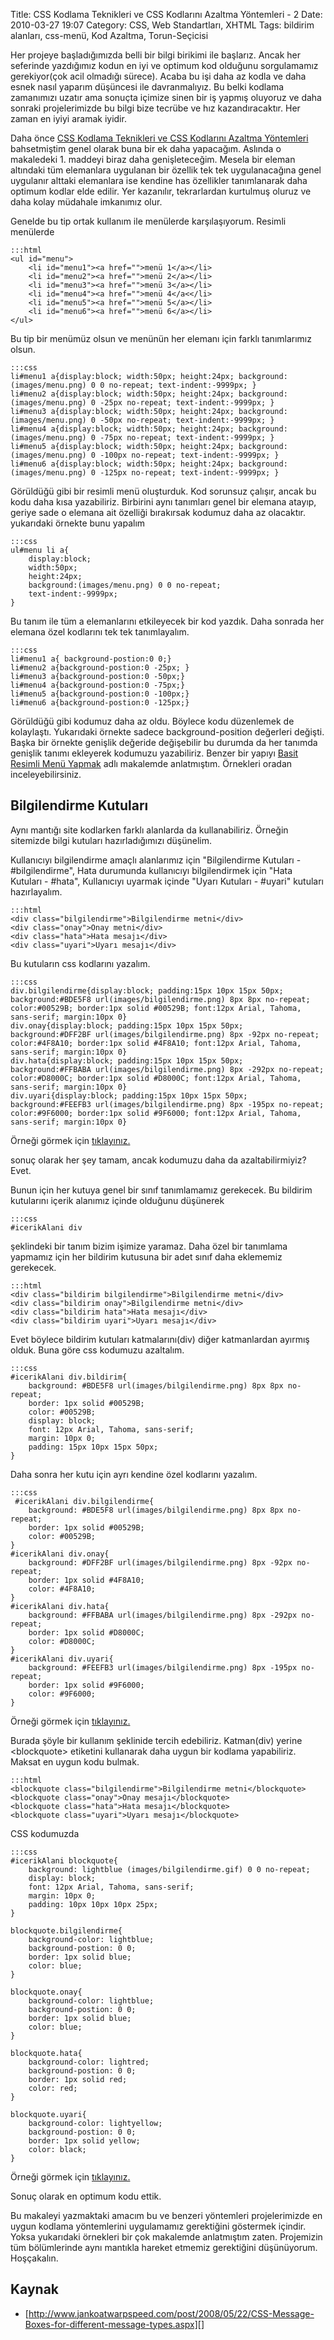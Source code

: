 Title: CSS Kodlama Teknikleri ve CSS Kodlarını Azaltma Yöntemleri - 2
Date: 2010-03-27 19:07
Category: CSS, Web Standartları, XHTML
Tags: bildirim alanları, css-menü, Kod Azaltma, Torun-Seçicisi

Her projeye başladığımızda belli bir bilgi birikimi ile başlarız. Ancak
her seferinde yazdığımız kodun en iyi ve optimum kod olduğunu
sorgulamamız gerekiyor(çok acil olmadığı sürece). Acaba bu işi daha az
kodla ve daha esnek nasıl yaparım düşüncesi ile davranmalıyız. Bu belki
kodlama zamanımızı uzatır ama sonuçta içimize sinen bir iş yapmış
oluyoruz ve daha sonraki projelerimizde bu bilgi bize tecrübe ve hız
kazandıracaktır. Her zaman en iyiyi aramak iyidir.

Daha önce [CSS Kodlama Teknikleri ve CSS Kodlarını Azaltma Yöntemleri][]
bahsetmiştim genel olarak buna bir ek daha yapacağım. Aslında o
makaledeki 1. maddeyi biraz daha genişleteceğim. Mesela bir eleman
altındaki tüm elemanlara uygulanan bir özellik tek tek uygulanacağına
genel uygulanır alttaki elemanlara ise kendine has özellikler
tanımlanarak daha optimum kodlar elde edilir. Yer kazanılır,
tekrarlardan kurtulmuş oluruz ve daha kolay müdahale imkanımız
olur.<!--more-->

Genelde bu tip ortak kullanım ile menülerde karşılaşıyorum. Resimli
menülerde

	:::html
	<ul id="menu">
	    <li id="menu1"><a href="">menü 1</a></li>
	    <li id="menu2"><a href="">menü 2</a></li>
	    <li id="menu3"><a href="">menü 3</a></li>
	    <li id="menu4"><a href="">menü 4</a<</li>
	    <li id="menu5"><a href="">menü 5</a></li>
	    <li id="menu6"><a href="">menü 6</a></li>
	</ul>

Bu tip bir menümüz olsun ve menünün her elemanı için farklı tanımlarımız
olsun.

	:::css
	li#menu1 a{display:block; width:50px; height:24px; background:(images/menu.png) 0 0 no-repeat; text-indent:-9999px; }
	li#menu2 a{display:block; width:50px; height:24px; background:(images/menu.png) 0 -25px no-repeat; text-indent:-9999px; }
	li#menu3 a{display:block; width:50px; height:24px; background:(images/menu.png) 0 -50px no-repeat; text-indent:-9999px; }
	li#menu4 a{display:block; width:50px; height:24px; background:(images/menu.png) 0 -75px no-repeat; text-indent:-9999px; }
	li#menu5 a{display:block; width:50px; height:24px; background:(images/menu.png) 0 -100px no-repeat; text-indent:-9999px; }
	li#menu6 a{display:block; width:50px; height:24px; background:(images/menu.png) 0 -125px no-repeat; text-indent:-9999px; }

Görüldüğü gibi bir resimli menü oluşturduk. Kod sorunsuz çalışır, ancak
bu kodu daha kısa yazabiliriz. Birbirini aynı tanımları genel bir
elemana atayıp, geriye sade o elemana ait özelliği bırakırsak kodumuz
daha az olacaktır. yukarıdaki örnekte bunu yapalım

	:::css
	ul#menu li a{
		display:block; 
		width:50px; 
		height:24px; 
		background:(images/menu.png) 0 0 no-repeat; 
		text-indent:-9999px;
	}

Bu tanım ile tüm a elemanlarını etkileyecek bir kod yazdık. Daha sonrada
her elemana özel kodlarını tek tek tanımlayalım.

	:::css
	li#menu1 a{ background-postion:0 0;}
    li#menu2 a{background-postion:0 -25px; }
    li#menu3 a{background-postion:0 -50px;}
    li#menu4 a{background-postion:0 -75px;}
    li#menu5 a{background-postion:0 -100px;}
    li#menu6 a{background-postion:0 -125px;}

Görüldüğü gibi kodumuz daha az oldu. Böylece kodu düzenlemek de
kolaylaştı. Yukarıdaki örnekte sadece background-position değerleri
değişti. Başka bir örnekte genişlik değeride değişebilir bu durumda da
her tanımda genişlik tanımı ekleyerek kodumuzu yazabiliriz. Benzer bir
yapıyı [Basit Resimli Menü Yapmak][] adlı makalemde anlatmıştım.
Örnekleri oradan inceleyebilirsiniz.

## Bilgilendirme Kutuları

Aynı mantığı site kodlarken farklı alanlarda da kullanabiliriz. Örneğin
sitemizde bilgi kutuları hazırladığımızı düşünelim.

Kullanıcıyı bilgilendirme amaçlı alanlarımız için "Bilgilendirme
Kutuları - #bilgilendirme", Hata durumunda kullanıcıyı bilgilendirmek
için "Hata Kutuları - #hata", Kullanıcıyı uyarmak içinde "Uyarı
Kutuları - #uyari" kutuları hazırlayalım.

	:::html
	<div class="bilgilendirme">Bilgilendirme metni</div>
	<div class="onay">Onay metni</div>
	<div class="hata">Hata mesajı</div>
	<div class="uyari">Uyarı mesajı</div> 

Bu kutuların css kodlarını yazalım.

	:::css
	div.bilgilendirme{display:block; padding:15px 10px 15px 50px; background:#BDE5F8 url(images/bilgilendirme.png) 8px 8px no-repeat; color:#00529B; border:1px solid #00529B; font:12px Arial, Tahoma, sans-serif; margin:10px 0}
	div.onay{display:block; padding:15px 10px 15px 50px; background:#DFF2BF url(images/bilgilendirme.png) 8px -92px no-repeat; color:#4F8A10; border:1px solid #4F8A10; font:12px Arial, Tahoma, sans-serif; margin:10px 0}
	div.hata{display:block; padding:15px 10px 15px 50px; background:#FFBABA url(images/bilgilendirme.png) 8px -292px no-repeat; color:#D8000C; border:1px solid #D8000C; font:12px Arial, Tahoma, sans-serif; margin:10px 0}
	div.uyari{display:block; padding:15px 10px 15px 50px; background:#FEEFB3 url(images/bilgilendirme.png) 8px -195px no-repeat; color:#9F6000; border:1px solid #9F6000; font:12px Arial, Tahoma, sans-serif; margin:10px 0}

Örneği görmek için [tıklayınız.][]

sonuç olarak her şey tamam, ancak kodumuzu daha da azaltabilirmiyiz?
Evet.

Bunun için her kutuya genel bir sınıf tanımlamamız gerekecek. Bu
bildirim kutularını içerik alanımız içinde olduğunu düşünerek

	:::css
	#icerikAlani div

şeklindeki bir tanım bizim işimize yaramaz. Daha özel bir tanımlama
yapmamız için her bildirim kutusuna bir adet sınıf daha eklememiz
gerekecek.

	:::html
	<div class="bildirim bilgilendirme">Bilgilendirme metni</div>
	<div class="bildirim onay">Bilgilendirme metni</div>
	<div class="bildirim hata">Hata mesajı</div>
	<div class="bildirim uyari">Uyarı mesajı</div>


Evet böylece bildirim kutuları katmalarını(div) diğer katmanlardan
ayırmış olduk. Buna göre css kodumuzu azaltalım.

	:::css
	#icerikAlani div.bildirim{
		background: #BDE5F8 url(images/bilgilendirme.png) 8px 8px no-repeat;
		border: 1px solid #00529B;
		color: #00529B;
		display: block;
		font: 12px Arial, Tahoma, sans-serif;
		margin: 10px 0;
		padding: 15px 10px 15px 50px;
	}

Daha sonra her kutu için ayrı kendine özel kodlarını yazalım.

	:::css
	 #icerikAlani div.bilgilendirme{
		background: #BDE5F8 url(images/bilgilendirme.png) 8px 8px no-repeat;
		border: 1px solid #00529B;
		color: #00529B;
	}
	#icerikAlani div.onay{
		background: #DFF2BF url(images/bilgilendirme.png) 8px -92px no-repeat;
		border: 1px solid #4F8A10;
		color: #4F8A10;
	}
	#icerikAlani div.hata{
		background: #FFBABA url(images/bilgilendirme.png) 8px -292px no-repeat;
		border: 1px solid #D8000C;
		color: #D8000C;
	}
	#icerikAlani div.uyari{
		background: #FEEFB3 url(images/bilgilendirme.png) 8px -195px no-repeat;
		border: 1px solid #9F6000;
		color: #9F6000;
	}

Örneği görmek için [tıklayınız.][1]

Burada şöyle bir kullanım şeklinide tercih edebiliriz. Katman(div)
yerine <blockquote\> etiketini kullanarak daha uygun bir kodlama
yapabiliriz. Maksat en uygun kodu bulmak.

	:::html
	<blockquote class="bilgilendirme">Bilgilendirme metni</blockquote>
	<blockquote class="onay">Onay mesajı</blockquote>
	<blockquote class="hata">Hata mesajı</blockquote>
	<blockquote class="uyari">Uyarı mesajı</blockquote>

CSS kodumuzda

	:::css
	#icerikAlani blockquote{
		background: lightblue (images/bilgilendirme.gif) 0 0 no-repeat;
		display: block;
		font: 12px Arial, Tahoma, sans-serif;
		margin: 10px 0;
		padding: 10px 10px 10px 25px;
	}
	
	blockquote.bilgilendirme{
		background-color: lightblue;
		background-postion: 0 0;
		border: 1px solid blue;
		color: blue;
	}
	
	blockquote.onay{
		background-color: lightblue;
		background-postion: 0 0;
		border: 1px solid blue;
		color: blue;
	}
	
	blockquote.hata{
		background-color: lightred;
		background-postion: 0 0;
		border: 1px solid red;
		color: red;
	}
	
	blockquote.uyari{
		background-color: lightyellow;
		background-postion: 0 0;
		border: 1px solid yellow;
		color: black;
	}

Örneği görmek için [tıklayınız.][2]

Sonuç olarak en optimum kodu ettik.

Bu makaleyi yazmaktaki amacım bu ve benzeri yöntemleri projelerimizde en
uygun kodlama yöntemlerini uygulamamız gerektiğini göstermek içindir.
Yoksa yukarıdaki örnekleri bir çok makalemde anlatmıştım zaten.
Projemizin tüm bölümlerinde aynı mantıkla hareket etmemiz gerektiğini
düşünüyorum. Hoşçakalın.

## Kaynak

-   [http://www.jankoatwarpspeed.com/post/2008/05/22/CSS-Message-Boxes-for-different-message-types.aspx][]

  [CSS Kodlama Teknikleri ve CSS Kodlarını Azaltma Yöntemleri]: http://www.fatihhayrioglu.com/css-kodlarini-temizlemeazaltma/
    "CSS Kodlama Teknikleri ve CSS Kodlarını Azaltma   Yöntemleri"
  [Basit Resimli Menü Yapmak]: http://www.fatihhayrioglu.com/basit-resimli-menu-yapmak/
    "Basit Resimli Menü Yapmak"
  [tıklayınız.]: http://www.fatihhayrioglu.com/dokumanlar/kodazaltma2/bilgilendirme_1.html
  [1]: http://www.fatihhayrioglu.com/dokumanlar/kodazaltma2/bilgilendirme_2.html
  [2]: http://www.fatihhayrioglu.com/dokumanlar/kodazaltma2/bilgilendirme_3.html
  [http://www.jankoatwarpspeed.com/post/2008/05/22/CSS-Message-Boxes-for-different-message-types.aspx]: http://www.jankoatwarpspeed.com/post/2008/05/22/CSS-Message-Boxes-for-different-message-types.aspx
    "http://www.jankoatwarpspeed.com/post/2008/05/22/CSS-Message-Boxes-for-different-message-types.aspx"
